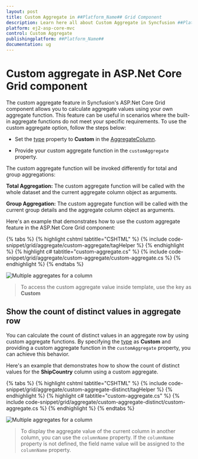 ```yaml
---
layout: post
title: Custom Aggregate in ##Platform_Name## Grid Component
description: Learn here all about Custom Aggregate in Syncfusion ##Platform_Name## Grid component of Syncfusion Essential JS 2 and more.
platform: ej2-asp-core-mvc
control: Custom Aggregate
publishingplatform: ##Platform_Name##
documentation: ug
---
```


# Custom aggregate in ASP.Net Core Grid component

The custom aggregate feature in Syncfusion's ASP.Net Core Grid component allows you to calculate aggregate values using your own aggregate function. This feature can be useful in scenarios where the built-in aggregate functions do not meet your specific requirements. To use the custom aggregate option, follow the steps below:

* Set the [type](https://help.syncfusion.com/cr/aspnetcore-js2/Syncfusion.EJ2.Grids.AggregateType.html) property to **Custom** in the [AggregateColumn](https://help.syncfusion.com/cr/aspnetcore-js2/Syncfusion.EJ2.Grids.GridAggregateColumns.html).

* Provide your custom aggregate function in the `customAggregate` property.

The custom aggregate function will be invoked differently for total and group aggregations:

**Total Aggregation:** The custom aggregate function will be called with the whole dataset and the current aggregate column object as arguments.

**Group Aggregation:** The custom aggregate function will be called with the current group details and the aggregate column object as arguments.

Here's an example that demonstrates how to use the custom aggregate feature in the ASP.Net Core Grid component:

{% tabs %}
{% highlight cshtml tabtitle="CSHTML" %}
{% include code-snippet/grid/aggregate/custom-aggregate/tagHelper %}
{% endhighlight %}
{% highlight c# tabtitle="custom-aggregate.cs" %}
{% include code-snippet/grid/aggregate/custom-aggregate/custom-aggregate.cs %}
{% endhighlight %}
{% endtabs %}

![Multiple aggregates for a column](../images/aggregates/custom-aggergate.png)

> To access the custom aggregate value inside template, use the key as **Custom**

## Show the count of distinct values in aggregate row

You can calculate the count of distinct values in an aggregate row by using custom aggregate functions. By specifying the [type](https://help.syncfusion.com/cr/aspnetcore-js2/Syncfusion.EJ2.Grids.AggregateType.html) as **Custom** and providing a custom aggregate function in the `customAggregate` property, you can achieve this behavior.

Here's an example that demonstrates how to show the count of distinct values for the **ShipCountry** column using a custom aggregate.

{% tabs %}
{% highlight cshtml tabtitle="CSHTML" %}
{% include code-snippet/grid/aggregate/custom-aggregate-distinct/tagHelper %}
{% endhighlight %}
{% highlight c# tabtitle="custom-aggregate.cs" %}
{% include code-snippet/grid/aggregate/custom-aggregate-distinct/custom-aggregate.cs %}
{% endhighlight %}
{% endtabs %}

![Multiple aggregates for a column](../images/aggregates/custom-distinct.png)

> To display the aggregate value of the current column in another column, you can use the `columnName` property. If the `columnName` property is not defined, the field name value will be assigned to the `columnName` property.